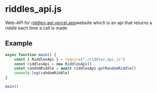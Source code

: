 # riddles_api.js
Web-API for [riddles-api.vercel.app](https://riddles-api.vercel.app)website which is an api that returns a riddle each time a call is made

## Example
```JavaScript
async function main() {
	const { RiddlesApi } = require("./riddles_api.js")
	const riddlesApi = new RiddlesApi()
	const randomRiddle = await riddlesApi.getRandomRiddle()
	console.log(rahdomRiddle)
}

main()
```

